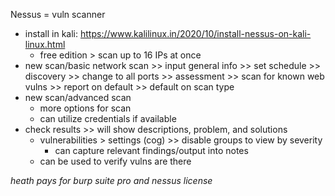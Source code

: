 Nessus = vuln scanner
- install in kali: https://www.kalilinux.in/2020/10/install-nessus-on-kali-linux.html
	- free edition > scan up to 16 IPs at once
- new scan/basic network scan >> input general info >> set schedule >> discovery >> change to all ports >> assessment >> scan for known web vulns >> report on default >> default on scan type
- new scan/advanced scan
	- more options for scan 
	- can utilize credentials if available
- check results >> will show descriptions, problem, and solutions
	- vulnerabilities > settings (cog) >> disable groups to view by severity
		- can capture relevant findings/output into notes
	- can be used to verify vulns are there

*heath pays for burp suite pro and nessus license*


